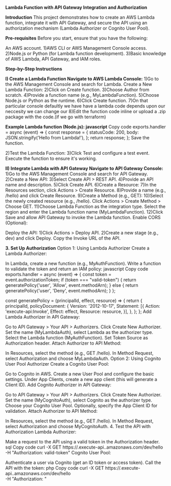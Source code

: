 **Lambda Function with API Gateway Integration and Authorization**

**Introduction**
This project demonstrates how to create an AWS Lambda function, integrate it with API Gateway, and secure the API using an authorization mechanism (Lambda Authorizer or Cognito User Pool).

**Pre-requisites**
Before you start, ensure that you have the following:

An AWS account.
1)AWS CLI or AWS Management Console access.
2)Node.js or Python (for Lambda function development).
3)Basic knowledge of AWS Lambda, API Gateway, and IAM roles.

**Step-by-Step Instructions**

**I) Create a Lambda Function
Navigate to AWS Lambda Console:**
1)Go to the AWS Management Console and search for Lambda.
Create a New Lambda Function:
2)Click on Create function.
3)Choose Author from scratch.
4)Provide a function name (e.g., MyLambdaFunction).
5)Choose Node.js or Python as the runtime.
6)Click Create function.
7)On that particular console defaultly we have have a lambda code depends upon our neccesity we can change our
8)Edit the function code inline or upload a .zip package with the code.(if we go with terraform)

**Example Lambda function (Node.js):
javascript**
Copy code
exports.handler = async (event) => {
    const response = {
        statusCode: 200,
        body: JSON.stringify('Hello from Lambda!'),
    };
    return response;
};
Save the function.

2)Test the Lambda Function:
3)Click Test and configure a test event.
Execute the function to ensure it's working.

**II) Integrate Lambda with API Gateway
Navigate to API Gateway Console:**
1)Go to the AWS Management Console and search for API Gateway.
2)Create a New API:
3)Select Create API > REST API.
4)Provide an API name and description.
5)Click Create API.
6)Create a Resource:
7)In the Resources section, click Actions > Create Resource.
8)Provide a name (e.g., /hello) and click Create Resource.
9)Create a Method (e.g., GET):
10)Select the newly created resource (e.g., /hello).
Click Actions > Create Method > Choose GET.
11)Choose Lambda Function as the integration type.
Select the region and enter the Lambda function name (MyLambdaFunction).
12)Click Save and allow API Gateway to invoke the Lambda function.
Enable CORS (Optional):

Deploy the API:
1)Click Actions > Deploy API.
2)Create a new stage (e.g., dev) and click Deploy.
Copy the Invoke URL of the API.

**3. Set Up Authorization**
Option 1: Using Lambda Authorizer
Create a Lambda Authorizer:

In Lambda, create a new function (e.g., MyAuthFunction).
Write a function to validate the token and return an IAM policy:
javascript
Copy code
exports.handler = async (event) => {
    const token = event.authorizationToken;
    if (token === "valid-token") {
        return generatePolicy('user', 'Allow', event.methodArn);
    } else {
        return generatePolicy('user', 'Deny', event.methodArn);
    }
};

const generatePolicy = (principalId, effect, resource) => {
    return {
        principalId,
        policyDocument: {
            Version: '2012-10-17',
            Statement: [{
                Action: 'execute-api:Invoke',
                Effect: effect,
                Resource: resource,
            }],
        },
    };
};
Add Lambda Authorizer in API Gateway:

Go to API Gateway > Your API > Authorizers.
Click Create New Authorizer.
Set the name (MyLambdaAuth), select Lambda as the authorizer type.
Select the Lambda function (MyAuthFunction).
Set Token Source as Authorization header.
Attach Authorizer to API Method:

In Resources, select the method (e.g., GET /hello).
In Method Request, select Authorization and choose MyLambdaAuth.
Option 2: Using Cognito User Pool Authorizer
Create a Cognito User Pool:

Go to Cognito in AWS.
Create a new User Pool and configure the basic settings.
Under App Clients, create a new app client (this will generate a Client ID).
Add Cognito Authorizer in API Gateway:

Go to API Gateway > Your API > Authorizers.
Click Create New Authorizer.
Set the name (MyCognitoAuth), select Cognito as the authorizer type.
Choose your Cognito User Pool.
Optionally, specify the App Client ID for validation.
Attach Authorizer to API Method:

In Resources, select the method (e.g., GET /hello).
In Method Request, select Authorization and choose MyCognitoAuth.
4. Test the API with Authorization
Lambda Authorizer:

Make a request to the API using a valid token in the Authorization header.
sql
Copy code
curl -X GET https://<api-id>.execute-api.<region>.amazonaws.com/dev/hello \
-H "Authorization: valid-token"
Cognito User Pool:

Authenticate a user via Cognito (get an ID token or access token).
Call the API with the token:
php
Copy code
curl -X GET https://<api-id>.execute-api.<region>.amazonaws.com/dev/hello \
-H "Authorization: <JWT>"
